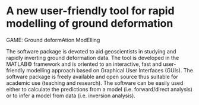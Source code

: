 # A new user-friendly tool for rapid modelling of ground deformation
GAME: Ground deformAtion ModElling

The software package is devoted to aid geoscientists in studying and rapidly inverting ground deformation data. The tool is developed in the MATLAB© framework and is oriented to an interactive, fast and user-friendly modelling approach based on Graphical User Interfaces (GUIs). The software package is freely available and open source thus suitable for academic use (teaching and research).
The software can be easily used either to calculate the predictions from a model (i.e. forward/direct analysis) or to infer a model from data (i.e. inversion analysis).
